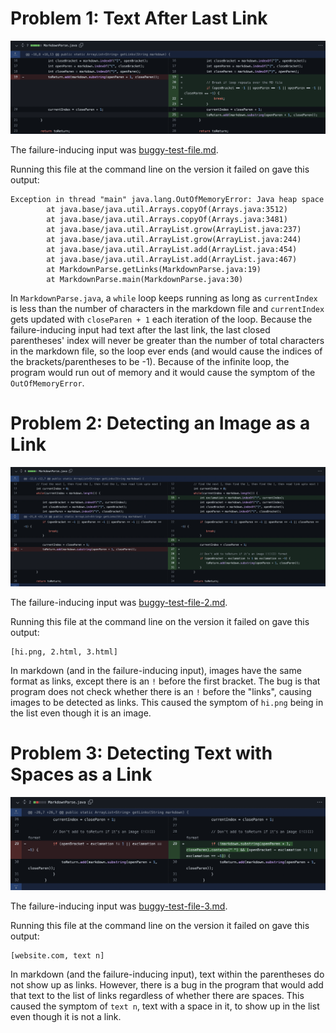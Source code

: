 # Problem 1: Text After Last Link

![bug 1 code change](img/lab2/bug1-code-change.png)

The failure-inducing input was [buggy-test-file.md](https://github.com/srnq/markdown-parser/blob/main/buggy-test-file.md).

Running this file at the command line on the version it failed on gave this output:

```
Exception in thread "main" java.lang.OutOfMemoryError: Java heap space
        at java.base/java.util.Arrays.copyOf(Arrays.java:3512)
        at java.base/java.util.Arrays.copyOf(Arrays.java:3481)
        at java.base/java.util.ArrayList.grow(ArrayList.java:237)
        at java.base/java.util.ArrayList.grow(ArrayList.java:244)
        at java.base/java.util.ArrayList.add(ArrayList.java:454)
        at java.base/java.util.ArrayList.add(ArrayList.java:467)
        at MarkdownParse.getLinks(MarkdownParse.java:19)
        at MarkdownParse.main(MarkdownParse.java:30)
```

In `MarkdownParse.java`, a `while` loop keeps running as long as `currentIndex` is less than the number of characters in the markdown file and `currentIndex` gets updated with `closeParen + 1` each iteration of the loop. Because the failure-inducing input had text after the last link, the last closed parentheses' index will never be greater than the number of total characters in the markdown file, so the loop ever ends (and would cause the indices of the brackets/parentheses to be -1). Because of the infinite loop, the program would run out of memory and it would cause the symptom of the `OutOfMemoryError`. 

# Problem 2: Detecting an Image as a Link

![bug 2 code change](img/lab2/bug2-code-change.png)

The failure-inducing input was [buggy-test-file-2.md](https://github.com/srnq/markdown-parser/blob/main/buggy-test-file-2.md).

Running this file at the command line on the version it failed on gave this output:

```
[hi.png, 2.html, 3.html]
```

In markdown (and in the failure-inducing input), images have the same format as links, except there is an `!` before the first bracket. The bug is that program does not check whether there is an `!` before the "links", causing images to be detected as links. This caused the symptom of `hi.png` being in the list even though it is an image.

# Problem 3: Detecting Text with Spaces as a Link

![bug 3 code change](img/lab2/bug3-code-change.png)

The failure-inducing input was [buggy-test-file-3.md](https://github.com/srnq/markdown-parser/blob/main/buggy-test-file-3.md).

Running this file at the command line on the version it failed on gave this output:

```
[website.com, text n]
```

In markdown (and the failure-inducing input), text within the parentheses do not show up as links. However, there is a bug in the program that would add that text to the list of links regardless of whether there are spaces. This caused the symptom of `text n`, text with a space in it, to show up in the list even though it is not a link.
